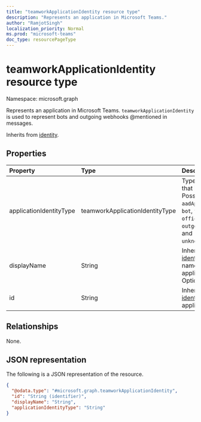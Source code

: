 ```yaml
---
title: "teamworkApplicationIdentity resource type"
description: "Represents an application in Microsoft Teams."
author: "RamjotSingh"
localization_priority: Normal
ms.prod: "microsoft-teams"
doc_type: resourcePageType
---
```


# teamworkApplicationIdentity resource type

Namespace: microsoft.graph

Represents an application in Microsoft Teams. `teamworkApplicationIdentity` is used to represent bots and outgoing webhooks @mentioned in messages.


Inherits from [identity](../resources/identity.md).

## Properties
|Property|Type|Description|
|:---|:---|:---|
|applicationIdentityType|teamworkApplicationIdentityType| Type of application that is referenced. Possible values are: `aadApplication`, `bot`, `tenantBot`, `office365Connector`, `outgoingWebhook`, and `unknownFutureValue`.|
|displayName|String|Inherited from [identity](../resources/identity.md). Display name of the application. Optional.|
|id|String|Inherited from [identity](../resources/identity.md). Id of the application.|

## Relationships
None.

## JSON representation
The following is a JSON representation of the resource.
<!-- {
  "blockType": "resource",
  "@odata.type": "microsoft.graph.teamworkApplicationIdentity"
}
-->
``` json
{
  "@odata.type": "#microsoft.graph.teamworkApplicationIdentity",
  "id": "String (identifier)",
  "displayName": "String",
  "applicationIdentityType": "String"
}
```

